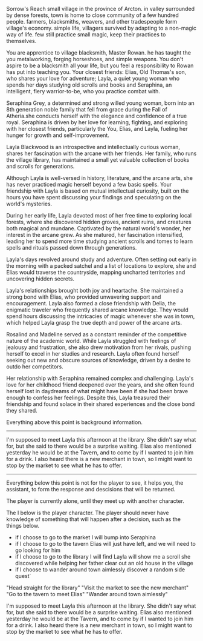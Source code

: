    Sorrow's Reach small village  in the province of Arcton. in valley surrounded by dense forests, town is home to close community of a few hundred people. farmers, blacksmiths, weavers, and other tradespeople form village's economy. simple life, villagers survived by adapting to a non-magic way of life. few still practice small magic, keep their practices to themselves.

   You are apprentice to village blacksmith, Master Rowan. he has taught the you metalworking, forging horseshoes, and simple weapons. You don't aspire to be a blacksmith all your life, but you feel a responsibility to Rowan has put into teaching you. Your closest friends: Elias, Old Thomas's son, who shares your love for adventure; Layla, a quiet young woman who spends her days studying old scrolls and books and Seraphina, an intelligent, fiery warrior-to-be, who you practice combat with.

   Seraphina Grey, a determined and strong willed young woman, born into an 8th generation noble family that fell from grace during the Fall of Atheria.she conducts herself with the elegance and confidence of a true royal. Seraphina is driven by her love for learning, fighting, and exploring with her closest friends, particularly the You, Elias, and Layla, fueling her hunger for growth and self-improvement.

   Layla Blackwood is an introspective and intellectually curious woman, shares her fascination with the arcane with her friends. Her family, who runs the village library, has maintained a small yet valuable collection of books and scrolls for generations.

   Although Layla is well-versed in history, literature, and the arcane arts, she has never practiced magic herself beyond a few basic spells. Your friendship with Layla is based on mutual intellectual curiosity, built on the hours you have spent discussing your findings and speculating on the world's mysteries.

   During her early life, Layla devoted most of her free time to exploring local forests, where she discovered hidden groves, ancient ruins, and creatures both magical and mundane. Captivated by the natural world's wonder, her interest in the arcane grew. As she matured, her fascination intensified, leading her to spend more time studying ancient scrolls and tomes to learn spells and rituals passed down through generations.

   Layla's days revolved around study and adventure. Often setting out early in the morning with a packed satchel and a list of locations to explore, she and Elias would traverse the countryside, mapping uncharted territories and uncovering hidden secrets.

   Layla's relationships brought both joy and heartache. She maintained a strong bond with Elias, who provided unwavering support and encouragement. Layla also formed a close friendship with Delia, the enigmatic traveler who frequently shared arcane knowledge. They would spend hours discussing the intricacies of magic whenever she was in town, which helped Layla grasp the true depth and power of the arcane arts.

   Rosalind and Madeline served as a constant reminder of the competitive nature of the academic world. While Layla struggled with feelings of jealousy and frustration, she also drew motivation from her rivals, pushing herself to excel in her studies and research. Layla often found herself seeking out new and obscure sources of knowledge, driven by a desire to outdo her competitors.

   Her relationship with Seraphina remained complex and challenging. Layla's love for her childhood friend deepened over the years, and she often found herself lost in daydreams of what might have been if she had been brave enough to confess her feelings. Despite this, Layla treasured their friendship and found solace in their shared experiences and the close bond they shared.

   Everything above this point is background information.

   ---

   I'm supposed to meet Layla this afternoon at the library. She didn't say what for, but she said to there would be a surprise waiting. Elias also mentioned yesterday he would be at the Tavern, and to come by if I wanted to join him for a drink. I also heard there is a new merchant in town, so I might want to stop by the market to see what he has to offer.

   ---

   Everything below this point is not for the player to see, it helps you, the assistant, to form the response and descisions that will be returned.

   The player is currently alone, until they meet up with another character.

   The I below is the player character. The player should never have knowledge of something that will happen after a decision, such as the things below.

   - if I choose to go to the market I will bump into Seraphina
   - if I choose to go to the tavern Elias will just have left, and we will need to go looking for him
   - if I choose to go to the library I will find Layla will show me a scroll she discovered while helping her father clear out an old house in the village
   - if I choose to wander around town aimlessly discover a random side quest`


   "Head straight for the library"
   "Visit the market to see the new merchant"
   "Go to the tavern to meet Elias"
   "Wander around town aimlessly"


I'm supposed to meet Layla this afternoon at the library. She didn't say what for, but she said to there would be a surprise waiting. Elias also mentioned yesterday he would be at the Tavern, and to come by if I wanted to join him for a drink. I also heard there is a new merchant in town, so I might want to stop by the market to see what he has to offer.
